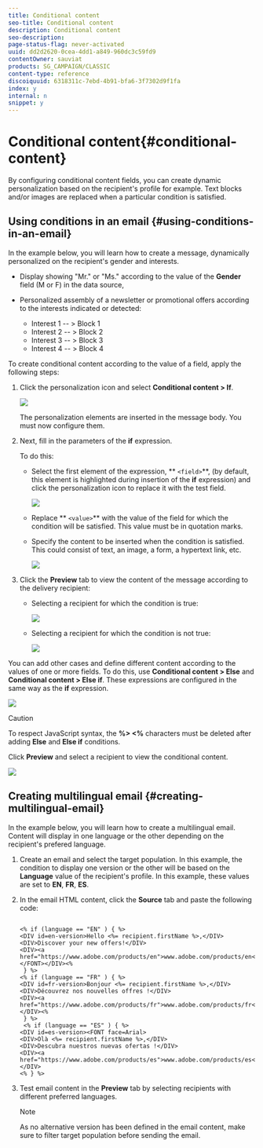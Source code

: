 ```yaml
---
title: Conditional content
seo-title: Conditional content
description: Conditional content
seo-description: 
page-status-flag: never-activated
uuid: dd2d2620-0cea-4dd1-a849-960dc3c59fd9
contentOwner: sauviat
products: SG_CAMPAIGN/CLASSIC
content-type: reference
discoiquuid: 6318311c-7ebd-4b91-bfa6-3f7302d9f1fa
index: y
internal: n
snippet: y
---
```


# Conditional content{#conditional-content}

By configuring conditional content fields, you can create dynamic personalization based on the recipient's profile for example. Text blocks and/or images are replaced when a particular condition is satisfied.

## Using conditions in an email {#using-conditions-in-an-email}

In the example below, you will learn how to create a message, dynamically personalized on the recipient's gender and interests.

* Display showing "Mr." or "Ms." according to the value of the **Gender** field (M or F) in the data source,
* Personalized assembly of a newsletter or promotional offers according to the interests indicated or detected:

    * Interest 1 -- > Block 1
    * Interest 2 -- > Block 2
    * Interest 3 -- > Block 3
    * Interest 4 -- > Block 4

To create conditional content according to the value of a field, apply the following steps:

1. Click the personalization icon and select **Conditional content > If**.

   ![](assets/s_ncs_user_conditional_content02.png)

   The personalization elements are inserted in the message body. You must now configure them.

1. Next, fill in the parameters of the **if** expression.

   To do this:

    * Select the first element of the expression, ** `<field>`**, (by default, this element is highlighted during insertion of the **if** expression) and click the personalization icon to replace it with the test field.
    
      ![](assets/s_ncs_user_conditional_content03.png)

    * Replace ** `<value>`** with the value of the field for which the condition will be satisfied. This value must be in quotation marks.
    * Specify the content to be inserted when the condition is satisfied. This could consist of text, an image, a form, a hypertext link, etc.
    
      ![](assets/s_ncs_user_conditional_content04.png)

1. Click the **Preview** tab to view the content of the message according to the delivery recipient:

    * Selecting a recipient for which the condition is true:
    
      ![](assets/s_ncs_user_conditional_content05.png)

    * Selecting a recipient for which the condition is not true:
    
      ![](assets/s_ncs_user_conditional_content06.png)

You can add other cases and define different content according to the values of one or more fields. To do this, use **Conditional content > Else** and **Conditional content > Else if**. These expressions are configured in the same way as the **if** expression.

![](assets/s_ncs_user_conditional_content07.png)

>[!CAUTION]
>
>To respect JavaScript syntax, the **%> <%** characters must be deleted after adding **Else** and **Else if** conditions.

Click **Preview** and select a recipient to view the conditional content.

![](assets/s_ncs_user_conditional_content08.png)

## Creating multilingual email {#creating-multilingual-email}

In the example below, you will learn how to create a multilingual email. Content will display in one language or the other depending on the recipient's prefered language.

1. Create an email and select the target population. In this example, the condition to display one version or the other will be based on the **Language** value of the recipient's profile. In this example, these values are set to **EN**, **FR**, **ES**.
1. In the email HTML content, click the **Source** tab and paste the following code:

   ```
   
   <% if (language == "EN" ) { %> 
   <DIV id=en-version>Hello <%= recipient.firstName %>,</DIV>
   <DIV>Discover your new offers!</DIV>
   <DIV><a href="https://www.adobe.com/products/en">www.adobe.com/products/en</A></FONT></DIV><%
    } %> 
   <% if (language == "FR" ) { %> 
   <DIV id=fr-version>Bonjour <%= recipient.firstName %>,</DIV>
   <DIV>Découvrez nos nouvelles offres !</DIV>
   <DIV><a href="https://www.adobe.com/products/fr">www.adobe.com/products/fr</A></DIV><%
    } %> 
    <% if (language == "ES" ) { %> 
   <DIV id=es-version><FONT face=Arial>
   <DIV>Olà <%= recipient.firstName %>,</DIV>
   <DIV>Descubra nuestros nuevas ofertas !</DIV>
   <DIV><a href="https://www.adobe.com/products/es">www.adobe.com/products/es</A></DIV>
   <% } %> 
   ```

1. Test email content in the **Preview** tab by selecting recipients with different preferred languages.

   >[!NOTE]
   >
   >As no alternative version has been defined in the email content, make sure to filter target population before sending the email.

